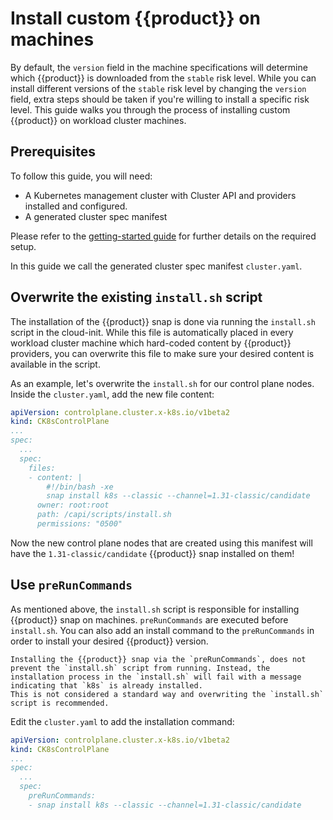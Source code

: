 # Install custom {{product}} on machines

By default, the `version` field in the machine specifications will determine which {{product}} is downloaded from the `stable` risk level. While you can install different versions of the `stable` risk level by changing the `version` field, extra steps should be taken if you're willing to install a specific risk level.
This guide walks you through the process of installing custom {{product}} on workload cluster machines.

## Prerequisites

To follow this guide, you will need:

- A Kubernetes management cluster with Cluster API and providers installed and configured.
- A generated cluster spec manifest

Please refer to the [getting-started guide][getting-started] for further
details on the required setup.

In this guide we call the generated cluster spec manifest `cluster.yaml`.

## Overwrite the existing `install.sh` script

The installation of the {{product}} snap is done via running the `install.sh` script in the cloud-init.
While this file is automatically placed in every workload cluster machine which hard-coded content by {{product}} providers, you can overwrite this file to make sure your desired content is available in the script. 

As an example, let's overwrite the `install.sh` for our control plane nodes. Inside the `cluster.yaml`, add the new file content:
```yaml
apiVersion: controlplane.cluster.x-k8s.io/v1beta2
kind: CK8sControlPlane
...
spec:
  ...
  spec:
    files:
    - content: |
        #!/bin/bash -xe
        snap install k8s --classic --channel=1.31-classic/candidate
      owner: root:root
      path: /capi/scripts/install.sh
      permissions: "0500"
```

Now the new control plane nodes that are created using this manifest will have the `1.31-classic/candidate` {{product}} snap installed on them!

## Use `preRunCommands`

As mentioned above, the `install.sh` script is responsible for installing {{product}} snap on machines. `preRunCommands` are executed before `install.sh`. You can also add an install command to the `preRunCommands` in order to install your desired {{product}} version. 

```{note}
Installing the {{product}} snap via the `preRunCommands`, does not prevent the `install.sh` script from running. Instead, the installation process in the `install.sh` will fail with a message indicating that `k8s` is already installed.
This is not considered a standard way and overwriting the `install.sh` script is recommended.
```

Edit the `cluster.yaml` to add the installation command:
```yaml
apiVersion: controlplane.cluster.x-k8s.io/v1beta2
kind: CK8sControlPlane
...
spec:
  ...
  spec:
    preRunCommands:
    - snap install k8s --classic --channel=1.31-classic/candidate
```

<!-- LINKS -->
[getting-started]: ../tutorial/getting-started.md
